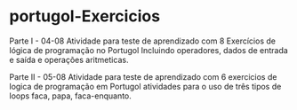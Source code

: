 # portugol-Exercicios

Parte I - 04-08
Atividade para teste de aprendizado com 8 Exercícios de lógica de programação no Portugol 
Incluindo operadores, dados de entrada e saída e operações aritmeticas.

Parte II - 05-08
Atividade para teste de aprendizado com 6 exercicios de logica de programação em Portugol
atividades para o uso de três tipos de loops faca, papa, faca-enquanto.
